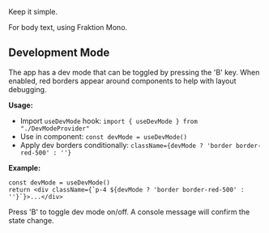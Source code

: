 Keep it simple.

For body text, using Fraktion Mono.

## Development Mode

The app has a dev mode that can be toggled by pressing the 'B' key. When enabled, red borders appear around components to help with layout debugging.

**Usage:**
- Import `useDevMode` hook: `import { useDevMode } from "./DevModeProvider"`
- Use in component: `const devMode = useDevMode()`
- Apply dev borders conditionally: `className={devMode ? 'border border-red-500' : ''}`

**Example:**
```tsx
const devMode = useDevMode()
return <div className={`p-4 ${devMode ? 'border border-red-500' : ''}`}>...</div>
```

Press 'B' to toggle dev mode on/off. A console message will confirm the state change.

